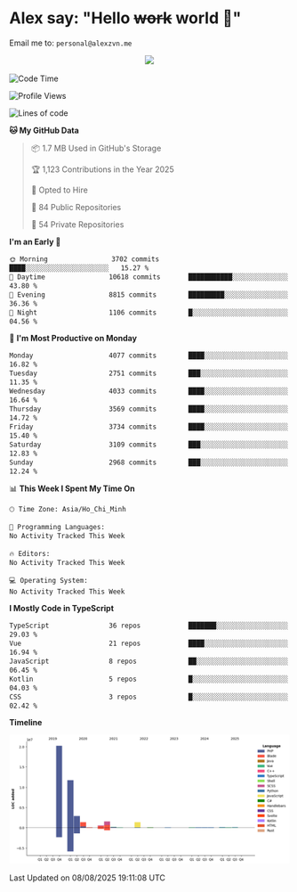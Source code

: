 # Alex say: "Hello ~~work~~ world 🐾"
Email me to: `personal@alexzvn.me`


<p align=center>
  <a href="https://skillicons.dev">
    <img src="https://skillicons.dev/icons?i=ts,js,php,nodejs,bun,vue,nuxt,react,svelte,tauri,laravel,rust,mongodb,docker,electron,redis,rabbitmq,tailwind,git,cloudflare,elysia,mysql,nginx,rollupjs,sentry,ubuntu,yarn,html,css,vite" />
  </a>
</p>

<!--START_SECTION:waka-->
![Code Time](http://img.shields.io/badge/Code%20Time-1%2C066%20hrs%2055%20mins-blue)

![Profile Views](http://img.shields.io/badge/Profile%20Views-0-blue)

![Lines of code](https://img.shields.io/badge/From%20Hello%20World%20I%27ve%20Written-40.8%20million%20lines%20of%20code-blue)

**🐱 My GitHub Data** 

> 📦 1.7 MB Used in GitHub's Storage 
 > 
> 🏆 1,123 Contributions in the Year 2025
 > 
> 💼 Opted to Hire
 > 
> 📜 84 Public Repositories 
 > 
> 🔑 54 Private Repositories 
 > 
**I'm an Early 🐤** 

```text
🌞 Morning                3702 commits        ████░░░░░░░░░░░░░░░░░░░░░   15.27 % 
🌆 Daytime                10618 commits       ███████████░░░░░░░░░░░░░░   43.80 % 
🌃 Evening                8815 commits        █████████░░░░░░░░░░░░░░░░   36.36 % 
🌙 Night                  1106 commits        █░░░░░░░░░░░░░░░░░░░░░░░░   04.56 % 
```
📅 **I'm Most Productive on Monday** 

```text
Monday                   4077 commits        ████░░░░░░░░░░░░░░░░░░░░░   16.82 % 
Tuesday                  2751 commits        ███░░░░░░░░░░░░░░░░░░░░░░   11.35 % 
Wednesday                4033 commits        ████░░░░░░░░░░░░░░░░░░░░░   16.64 % 
Thursday                 3569 commits        ████░░░░░░░░░░░░░░░░░░░░░   14.72 % 
Friday                   3734 commits        ████░░░░░░░░░░░░░░░░░░░░░   15.40 % 
Saturday                 3109 commits        ███░░░░░░░░░░░░░░░░░░░░░░   12.83 % 
Sunday                   2968 commits        ███░░░░░░░░░░░░░░░░░░░░░░   12.24 % 
```


📊 **This Week I Spent My Time On** 

```text
🕑︎ Time Zone: Asia/Ho_Chi_Minh

💬 Programming Languages: 
No Activity Tracked This Week

🔥 Editors: 
No Activity Tracked This Week

💻 Operating System: 
No Activity Tracked This Week
```

**I Mostly Code in TypeScript** 

```text
TypeScript               36 repos            ███████░░░░░░░░░░░░░░░░░░   29.03 % 
Vue                      21 repos            ████░░░░░░░░░░░░░░░░░░░░░   16.94 % 
JavaScript               8 repos             ██░░░░░░░░░░░░░░░░░░░░░░░   06.45 % 
Kotlin                   5 repos             █░░░░░░░░░░░░░░░░░░░░░░░░   04.03 % 
CSS                      3 repos             █░░░░░░░░░░░░░░░░░░░░░░░░   02.42 % 
```



**Timeline**

![Lines of Code chart](https://raw.githubusercontent.com/alexzvn/alexzvn/main/assets/bar_graph.png)


 Last Updated on 08/08/2025 19:11:08 UTC
<!--END_SECTION:waka-->
